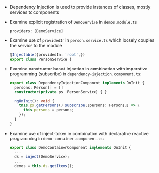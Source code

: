 - Dependency Injection is used to provide instances of classes, mostly services to components

- Examine explicit registration of `DemoService` in `demos.module.ts`

    ```typescript
    providers: [DemoService],
    ```

- Examine use of `providedIn` in `person.service.ts` which loosely couples the service to the module  

    ```typescript
    @Injectable({providedIn: 'root',})
    export class PersonService {
    ```

- Examine constructor based injection in combination with imperative programming (subscribe) in `dependency-injection.component.ts`:

  ```typescript
  export class DependencyInjectionComponent implements OnInit {
    persons: Person[] = [];
    constructor(private ps: PersonService) { }

    ngOnInit(): void {
      this.ps.getPersons().subscribe((persons: Person[]) => {
        this.persons = persons;
      });
    }
  }
  ```

- Examine use of inject-token in combination with declarative reactive programming in `demo-container.component.ts`:

  ```typescript
  export class DemoContainerComponent implements OnInit {
    ...
    ds = inject(DemoService);
    ...
    demos = this.ds.getItems();
  ```
